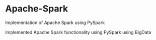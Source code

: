 # Apache-Spark
Implementation of Apache Spark using PySpark

Implemented Apache Spark functionality using PySpark using BigData
